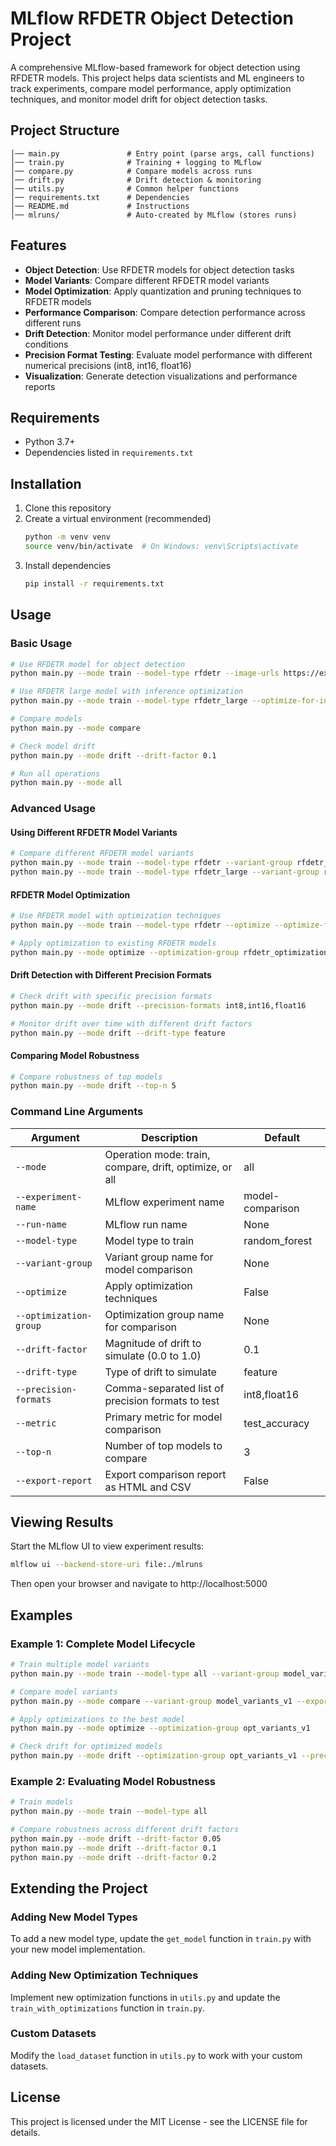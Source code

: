 # MLflow RFDETR Object Detection Project

A comprehensive MLflow-based framework for object detection using RFDETR models. This project helps data scientists and ML engineers to track experiments, compare model performance, apply optimization techniques, and monitor model drift for object detection tasks.

## Project Structure

```
│── main.py               # Entry point (parse args, call functions)
│── train.py              # Training + logging to MLflow
│── compare.py            # Compare models across runs
│── drift.py              # Drift detection & monitoring
│── utils.py              # Common helper functions
│── requirements.txt      # Dependencies
│── README.md             # Instructions
│── mlruns/               # Auto-created by MLflow (stores runs)
```

## Features

- **Object Detection**: Use RFDETR models for object detection tasks
- **Model Variants**: Compare different RFDETR model variants
- **Model Optimization**: Apply quantization and pruning techniques to RFDETR models
- **Performance Comparison**: Compare detection performance across different runs
- **Drift Detection**: Monitor model performance under different drift conditions
- **Precision Format Testing**: Evaluate model performance with different numerical precisions (int8, int16, float16)
- **Visualization**: Generate detection visualizations and performance reports

## Requirements

- Python 3.7+
- Dependencies listed in `requirements.txt`

## Installation

1. Clone this repository
2. Create a virtual environment (recommended)
   ```bash
   python -m venv venv
   source venv/bin/activate  # On Windows: venv\Scripts\activate
   ```
3. Install dependencies
   ```bash
   pip install -r requirements.txt
   ```

## Usage

### Basic Usage

```bash
# Use RFDETR model for object detection
python main.py --mode train --model-type rfdetr --image-urls https://example.com/image1.jpg https://example.com/image2.jpg

# Use RFDETR large model with inference optimization
python main.py --mode train --model-type rfdetr_large --optimize-for-inference

# Compare models
python main.py --mode compare

# Check model drift
python main.py --mode drift --drift-factor 0.1

# Run all operations
python main.py --mode all
```

### Advanced Usage

#### Using Different RFDETR Model Variants

```bash
# Compare different RFDETR model variants
python main.py --mode train --model-type rfdetr --variant-group rfdetr_variants
python main.py --mode train --model-type rfdetr_large --variant-group rfdetr_variants
```

#### RFDETR Model Optimization

```bash
# Use RFDETR model with optimization techniques
python main.py --mode train --model-type rfdetr --optimize --optimize-for-inference

# Apply optimization to existing RFDETR models
python main.py --mode optimize --optimization-group rfdetr_optimizations
```

#### Drift Detection with Different Precision Formats

```bash
# Check drift with specific precision formats
python main.py --mode drift --precision-formats int8,int16,float16

# Monitor drift over time with different drift factors
python main.py --mode drift --drift-type feature
```

#### Comparing Model Robustness

```bash
# Compare robustness of top models
python main.py --mode drift --top-n 5
```

### Command Line Arguments

| Argument | Description | Default |
|----------|-------------|--------|
| `--mode` | Operation mode: train, compare, drift, optimize, or all | all |
| `--experiment-name` | MLflow experiment name | model-comparison |
| `--run-name` | MLflow run name | None |
| `--model-type` | Model type to train | random_forest |
| `--variant-group` | Variant group name for model comparison | None |
| `--optimize` | Apply optimization techniques | False |
| `--optimization-group` | Optimization group name for comparison | None |
| `--drift-factor` | Magnitude of drift to simulate (0.0 to 1.0) | 0.1 |
| `--drift-type` | Type of drift to simulate | feature |
| `--precision-formats` | Comma-separated list of precision formats to test | int8,float16 |
| `--metric` | Primary metric for model comparison | test_accuracy |
| `--top-n` | Number of top models to compare | 3 |
| `--export-report` | Export comparison report as HTML and CSV | False |

## Viewing Results

Start the MLflow UI to view experiment results:

```bash
mlflow ui --backend-store-uri file:./mlruns
```

Then open your browser and navigate to http://localhost:5000

## Examples

### Example 1: Complete Model Lifecycle

```bash
# Train multiple model variants
python main.py --mode train --model-type all --variant-group model_variants_v1

# Compare model variants
python main.py --mode compare --variant-group model_variants_v1 --export-report

# Apply optimizations to the best model
python main.py --mode optimize --optimization-group opt_variants_v1

# Check drift for optimized models
python main.py --mode drift --optimization-group opt_variants_v1 --precision-formats int8,int16,float16
```

### Example 2: Evaluating Model Robustness

```bash
# Train models
python main.py --mode train --model-type all

# Compare robustness across different drift factors
python main.py --mode drift --drift-factor 0.05
python main.py --mode drift --drift-factor 0.1
python main.py --mode drift --drift-factor 0.2
```

## Extending the Project

### Adding New Model Types

To add a new model type, update the `get_model` function in `train.py` with your new model implementation.

### Adding New Optimization Techniques

Implement new optimization functions in `utils.py` and update the `train_with_optimizations` function in `train.py`.

### Custom Datasets

Modify the `load_dataset` function in `utils.py` to work with your custom datasets.

## License

This project is licensed under the MIT License - see the LICENSE file for details.